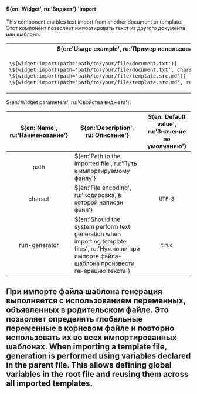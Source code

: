 #### ${en:'Widget', ru:'Виджет'} 'import'

This component enables text import from another document or template.<!--en-->
Этот компонент позволяет импортировать текст из другого документа или шаблона.<!--ru-->

<table>
<tr><th>${en:'Usage example', ru:'Пример использования'}</th></tr>
<tr><td>

```markdown
\${widget:import(path='path/to/your/file/document.txt')}
\${widget:import(path='path/to/your/file/document.txt', charset='windows-1251')}
\${widget:import(path='path/to/your/file/template.src.md')}
\${widget:import(path='path/to/your/file/template.src.md', run-generator='false')}
```

</td></tr>
<tr></tr>
</table>

${en:'Widget parameters', ru:'Свойства виджета'}:

| ${en:'Name', ru:'Наименование'} | ${en:'Description', ru:'Описание'}                                                                                                                   | ${en:'Default value', ru:'Значение по умолчанию'} |
|:-------------------------------:|------------------------------------------------------------------------------------------------------------------------------------------------------|:-------------------------------------------------:|
|              path               | ${en:'Path to the imported file', ru:'Путь к импортируемому файлу'}                                                                                  |                                                   |
|             charset             | ${en:'File encoding', ru:'Кодировка, в которой написан файл'}                                                                                        |                      `UTF-8`                      |
|          run-generator          | ${en:'Should the system perform text generation when importing template files', ru:'Нужно ли при импорте файла-шаблона произвести генерацию текста'} |                      `true`                       |

При импорте файла шаблона генерация выполняется с использованием переменных, объявленных в родительском файле.<!--ru-->
Это позволяет определять глобальные переменные в корневом файле и повторно <!--ru-->
использовать их во всех импортированных шаблонах.<!--ru-->
When importing a template file, generation is performed using variables declared in the parent file.<!--en-->
This allows defining global variables in the root file and reusing them across all imported templates.<!--en-->
---

